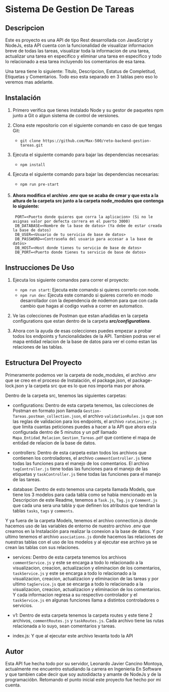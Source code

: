 
# Sistema De Gestion De Tareas

## Descripcion
Este es proyecto es una API de tipo Rest desarrollada con JavaScript y NodeJs,
esta API cuenta con la funcionalidad de visualizar informacion breve de todas las tareas, visualizar toda la informacion de una tarea, actualizar una tarea en especifico y eliminar una tarea en especifico y todo lo relacionado a esa tarea incluyendo los comentarios de esa tarea.

Una tarea tiene lo siguiente: Titulo, Descripcion, Estatus de Completitud, Etiquetas y Comentarios. Todo eso esta separado en 3 tablas pero eso lo veremos mas adelante.

## Instalación
1. Primero verifica que tienes instalado Node y su gestor de paquetes npm junto a Git o algun sistema de control de versiones.

2. Clona este repositorio con el siguiente comando en caso de que tengas Git:
    - `git clone https://github.com/Max-500/reto-backend-gestion-tareas.git`

3. Ejecuta el siguiente comando para bajar las dependencias necesarias:
    - `npm install`

4. Ejecuta el siguiente comando para bajar las dependencias necesarias:
    - `npm run pre-start`

5. #### Ahora modifica el archivo .env que se acaba de crear y que esta a la altura de la carpeta src junto a la carpeta node_modules que contenga lo siguiente:

        PORT=<Puerto donde quieres que corra la aplicacion> (Si no le asignas valor por defecta correra en el puerto 3000) 
        DB_DATABASE=<Nombre de la base de datos> (Ya debe de estar creada la base de datos)
        DB_USER=<Usuario de tu servicio de base de datos>
        DB_PASSWORD=<Contraseña del usuario para accesar a la base de datos>
        DB_HOST=<Host donde tienes tu servicio de base de datos>
        DB_PORT=<Puerto donde tienes tu servicio de base de datos>

## Instrucciones De Uso

1. Ejecuta los siguiente comandos para correr el proyecto:
    - `npm run start`: Ejecuta este comando si quieres correrlo con node.
    - `npm run dev`: Ejecuta este comando si quieres correrlo en modo desarrollador con la dependencia de nodemon para que con cada cambio que hagas al codigo vuelva a correr en automatico.

2. Ve las colecciones de Postman que estan añadidas en la carpeta configurations que estan dentro de la carpeta ***src/configurations***.

3. Ahora con la ayuda de esas colecciones puedes empezar a probar todos los endpoints y funcionalidades de la API. Tambien podras ver el mapa entidad relacion de la base de datos para ver el como estan las relaciones de las tablas.

## Estructura Del Proyecto
Primeramente podemos ver la carpeta de node_modules, el archivo .env que se creo en el proceso de Instalación, el package.json, el package-lock.json y la carpeta src que es lo que nos importa mas por ahora.

Dentro de la carpeta src, tenemos las siguientes carpetas:

- configurations: Dentro de esta carpeta tenemos, las colecciones de Postman en formato json llamada `Gestion-Tareas.postman_collection.json`, el archivo `validationRules.js` que son las reglas de validacion para los endpoints, el archivo `rateLimiter.js` que limita cuantas peticiones puedes a hacer a la API que ahora esta configurada dentro de 5 minutos y un pdf llamado `Mapa_Entidad_Relacion_Gestion_Tareas.pdf` que contiene el mapa de entidad de relacion de la base de datos.

- controllers: Dentro de esta carpeta estan todos los archivos que contienen los controladores, el archivo `commentController.js` tiene todas las funciones para el manejo de los comentarios. El archivo `tagController.js` tiene todas las funciones para el manejo de las etiquetas y `taskController.js` tiene todas las funciones para el manejo de las tareas.

- database: Dentro de esto tenemos una carpeta llamada Models, que tiene los 3 modelos para cada tabla como se habia mencionado en la Descripcion de este Readme, tenemos a `Task.js`, `Tag.js` y `Comment.js` que cada una sera una tabla y que definen los atributos que tendran la tablas `tasks`, `tags` y `comments`.

Y ya fuera de la carpeta Models, tenemos el archivo connection.js donde hacemos uso de las variables de entorno de nuestro archivo .env que creamos en la Instalación para realizar la conexion a la base de datos. Y por ultimo tenemos el archivo `asociations.js` donde hacemos las relaciones de nuestras tablas con el uso de los modelos y al ejecutar ese archivo ya se crean las tablas con sus relaciones.

- services: Dentro de esta carpeta tenemos los archivos `commentService.js` y este se encarga a todo lo relacionado a la visualizacion, creacion, actualizacion y eliminacion de los comentarios, `taskService.js` y este se encarga a todo lo relacionado a la visualizacion, creacion, actualizacion y eliminacion de las tareas y por ultimo `tagService.js` que se encarga a todo lo relacionado a la visualizacion, creacion, actualizacion y eliminacion de los comentarios. Y cada informacion regresa a su respectivo controlador y el `taskService.js` en algunas funciones llama a distintos controladores o servicios.

- v1: Dentro de esta carpeta tenemos la carpeta routes y este tiene 2 archivos, `commentRoutes.js` y `taskRoutes.js`. Cada archivo tiene las rutas relacionada a lo suyo, sean comentarios y tareas. 

- index.js: Y que al ejecutar este archivo levanta todo la API

## Autor
Esta API fue hecha todo por su servidor, Leonardo Javier Cancino Montoya, actualmente me encuentro estudiando la carrera en Ingenieria En Software y que tambien cabe decir que soy autodidacta y amante de NodeJs y de la programacióbn. Retomando el punto inicial este proyecto fue hecho por mi cuenta.